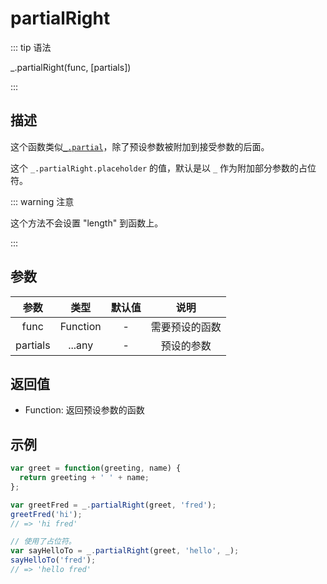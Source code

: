 # partialRight

::: tip 语法

_.partialRight(func, [partials])

:::

## 描述

这个函数类似[`_.partial`](/Function/partial)，除了预设参数被附加到接受参数的后面。

这个 `_.partialRight.placeholder` 的值，默认是以 `_` 作为附加部分参数的占位符。

::: warning 注意

这个方法不会设置 "length" 到函数上。

:::

## 参数

| 参数  |   类型   | 默认值 |     说明     |
| :---: | :------: | :----: | :----------: |
| func  | Function |   -    | 需要预设的函数 |
| partials  | ...any |   -    | 预设的参数 |

## 返回值

+ Function: 返回预设参数的函数

## 示例

```js
var greet = function(greeting, name) {
  return greeting + ' ' + name;
};

var greetFred = _.partialRight(greet, 'fred');
greetFred('hi');
// => 'hi fred'

// 使用了占位符。
var sayHelloTo = _.partialRight(greet, 'hello', _);
sayHelloTo('fred');
// => 'hello fred'
```
